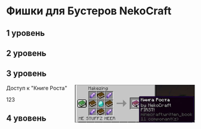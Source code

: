 # Фишки для Бустеров NekoCraft

## 1 уровень

## 2 уровень

## 3 уровень
<img align="right" src="https://github.com/Marvefect/NekoCraftBoosty/blob/main/resources/craft1.jpg?raw=true" alt="" width="320" />
Доступ к "Книге Роста"

123
## 4 увовень
